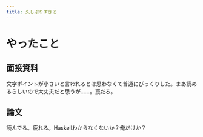 ```yaml
---
title: 久しぶりすぎる
---
```


# やったこと

## 面接資料

文字ポイントが小さいと言われるとは思わなくて普通にびっくりした。まあ読めるらしいので大丈夫だと思うが……。罠だろ。

## 論文

読んでる。疲れる。Haskellわからなくないか？俺だけか？
